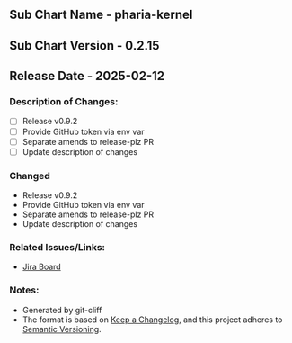 ## Sub Chart Name - pharia-kernel
## Sub Chart Version - 0.2.15
## Release Date - 2025-02-12

### Description of Changes:

- [ ] Release v0.9.2
- [ ] Provide GitHub token via env var
- [ ] Separate amends to release-plz PR
- [ ] Update description of changes

### Changed

- Release v0.9.2
- Provide GitHub token via env var
- Separate amends to release-plz PR
- Update description of changes

### Related Issues/Links:
- [Jira Board](https://aleph-alpha.atlassian.net/jira/software/projects/PK/boards/160)

### Notes:
- Generated by git-cliff
- The format is based on [Keep a Changelog](https://keepachangelog.com/en/1.0.0/),
and this project adheres to [Semantic Versioning](https://semver.org/spec/v2.0.0.html).
